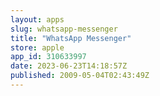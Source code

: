 ```yaml
---
layout: apps
slug: whatsapp-messenger
title: "WhatsApp Messenger"
store: apple
app_id: 310633997
date: 2023-06-23T14:18:57Z
published: 2009-05-04T02:43:49Z
---
```

